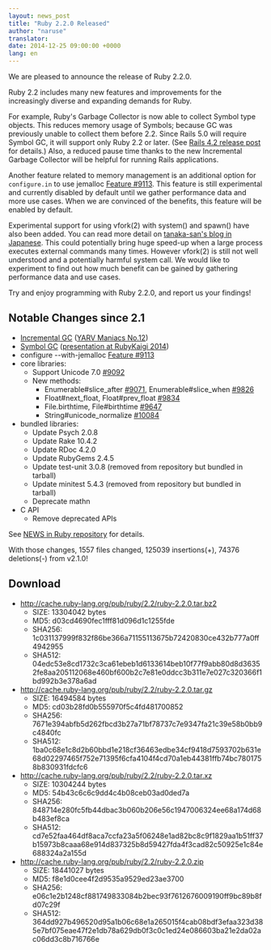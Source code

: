 ```yaml
---
layout: news_post
title: "Ruby 2.2.0 Released"
author: "naruse"
translator:
date: 2014-12-25 09:00:00 +0000
lang: en
---
```


We are pleased to announce the release of Ruby 2.2.0.

Ruby 2.2 includes many new features and improvements for the increasingly
diverse and expanding demands for Ruby.

For example, Ruby's Garbage Collector is now able to collect Symbol type objects.
This reduces memory usage of Symbols; because GC was previously unable
to collect them before 2.2.
Since Rails 5.0 will require Symbol GC, it will support only Ruby 2.2 or later.
(See [Rails 4.2 release post](http://weblog.rubyonrails.org/2014/12/19/Rails-4-2-final/) for details.)
Also, a reduced pause time thanks to the new Incremental Garbage Collector will
be helpful for running Rails applications.

Another feature related to memory management is an additional option
for `configure.in` to use jemalloc
[Feature #9113](https://bugs.ruby-lang.org/issues/9113).
This feature is still experimental and currently disabled by default until we
gather performance data and more use cases. When we are convinced of the
benefits, this feature will be enabled by default.

Experimental support for using vfork(2) with system() and spawn() have also
been added. You can read more detail on
[tanaka-san's blog in Japanese](http://www.a-k-r.org/d/2014-09.html#a2014_09_06).
This could potentially bring huge speed-up when a large process executes
external commands many times.
However vfork(2) is still not well understood and a potentially harmful
system call. We would like to experiment to find out how much benefit can be
gained by gathering performance data and use cases.

Try and enjoy programming with Ruby 2.2.0, and report us your findings!

## Notable Changes since 2.1

* [Incremental GC](https://bugs.ruby-lang.org/issues/10137)
  ([YARV Maniacs No.12](http://magazine.rubyist.net/?0048-YARVManiacs))
* [Symbol GC](https://bugs.ruby-lang.org/issues/9634)
  ([presentation at RubyKaigi 2014](http://www.slideshare.net/authorNari/symbol-gc))
* configure --with-jemalloc
  [Feature #9113](https://bugs.ruby-lang.org/issues/9113)
* core libraries:
  * Support Unicode 7.0 [#9092](https://bugs.ruby-lang.org/issues/9092)
  * New methods:
    * Enumerable#slice_after [#9071](https://bugs.ruby-lang.org/issues/9071),
      Enumerable#slice_when [#9826](https://bugs.ruby-lang.org/issues/9826)
    * Float#next_float, Float#prev_float
      [#9834](https://bugs.ruby-lang.org/issues/9834)
    * File.birthtime, File#birthtime
      [#9647](https://bugs.ruby-lang.org/issues/9647)
    * String#unicode_normalize [#10084](https://bugs.ruby-lang.org/issues/10084)
* bundled libraries:
  * Update Psych 2.0.8
  * Update Rake 10.4.2
  * Update RDoc 4.2.0
  * Update RubyGems 2.4.5
  * Update test-unit 3.0.8 (removed from repository but bundled in tarball)
  * Update minitest 5.4.3 (removed from repository but bundled in tarball)
  * Deprecate mathn
* C API
  * Remove deprecated APIs

See [NEWS in Ruby repository](https://github.com/ruby/ruby/blob/v2_2_0/NEWS)
for details.

With those changes, 1557 files changed, 125039 insertions(+), 74376 deletions(-)
from v2.1.0!

## Download

* <http://cache.ruby-lang.org/pub/ruby/2.2/ruby-2.2.0.tar.bz2>
  * SIZE:   13304042 bytes
  * MD5:    d03cd4690fec1fff81d096d1c1255fde
  * SHA256: 1c031137999f832f86be366a71155113675b72420830ce432b777a0ff4942955
  * SHA512: 04edc53e8cd1732c3ca61ebeb1d6133614beb10f77f9abb80d8d36352fe8aa205112068e460bf600b2c7e81e0ddcc3b311e7e027c320366f1bd992b3e378a6ad
* <http://cache.ruby-lang.org/pub/ruby/2.2/ruby-2.2.0.tar.gz>
  * SIZE:   16494584 bytes
  * MD5:    cd03b28fd0b555970f5c4fd481700852
  * SHA256: 7671e394abfb5d262fbcd3b27a71bf78737c7e9347fa21c39e58b0bb9c4840fc
  * SHA512: 1ba0c68e1c8d2b60bbd1e218cf36463edbe34cf9418d7593702b631e68d02297465f752e71395f6cfa4104f4cd70a1eb44381ffb74bc7801758b830931fdcfc6
* <http://cache.ruby-lang.org/pub/ruby/2.2/ruby-2.2.0.tar.xz>
  * SIZE:   10304244 bytes
  * MD5:    54b43c6c6c9dd4c4b08ceb03ad0ded7a
  * SHA256: 848714e280fc5fb44dbac3b060b206e56c1947006324ee68a174d68b483ef8ca
  * SHA512: cd7e52faa464df8aca7ccfa23a5f06248e1ad82bc8c9f1829aa1b51ff37b15973b8caaa68e914d837325b8d59427fda4f3cad82c50925e1c84e688324a2a155d
* <http://cache.ruby-lang.org/pub/ruby/2.2/ruby-2.2.0.zip>
  * SIZE:   18441027 bytes
  * MD5:    f8e1d0cee4f2d9535a9529ed23ae3700
  * SHA256: e06c1e2b1248cf881749833084b2bec93f7612676009190ff9bc89b8fd07c29f
  * SHA512: 364dd927b496520d95a1b06c68e1a265015f4cab08bdf3efaa323d385e7bf075eae47f2e1db78a629db0f3c0c1ed24e086603ba21e2da02ac06dd3c8b716766e
